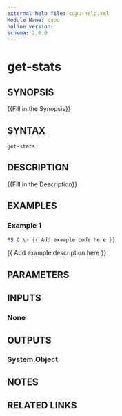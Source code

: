```yaml
---
external help file: capu-help.xml
Module Name: capu
online version:
schema: 2.0.0
---
```


# get-stats

## SYNOPSIS
{{Fill in the Synopsis}}

## SYNTAX

```
get-stats
```

## DESCRIPTION
{{Fill in the Description}}

## EXAMPLES

### Example 1
```powershell
PS C:\> {{ Add example code here }}
```

{{ Add example description here }}

## PARAMETERS

## INPUTS

### None

## OUTPUTS

### System.Object
## NOTES

## RELATED LINKS
